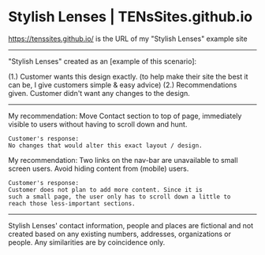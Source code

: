 # Stylish Lenses | TENsSites.github.io
https://tenssites.github.io/ is the URL of my "Stylish Lenses" example site

__________________________
"Stylish Lenses" created as an [example of this scenario]:

(1.) Customer wants this design exactly.
(to help make their site the best it can be, I give customers simple & easy advice)
(2.) Recommendations given. Customer didn't want any changes to the design.
__________________________

My recommendation:
  Move Contact section to top of page,
  immediately visible to users without having to scroll down
  and hunt.
    
	Customer's response:
  	No changes that would alter this exact layout / design.

My recommendation:
  Two links on the nav-bar are unavailable to small screen users.
  Avoid hiding content from (mobile) users.

	Customer's response:
  	Customer does not plan to add more content. Since it is 
  	such a small page, the user only has to scroll down a little to
	reach those less-important sections.





_____________________________________
  Stylish Lenses' contact information, people
 and places are fictional and not created
based on any existing numbers, addresses, organizations
or people. Any similarities are by coincidence only.
